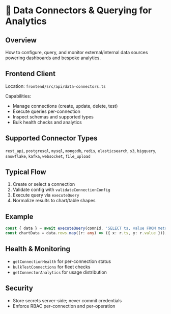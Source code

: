 # 🔗 Data Connectors & Querying for Analytics

## Overview

How to configure, query, and monitor external/internal data sources powering dashboards and bespoke analytics.

## Frontend Client

Location: `frontend/src/api/data-connectors.ts`

Capabilities:
- Manage connections (create, update, delete, test)
- Execute queries per-connection
- Inspect schemas and supported types
- Bulk health checks and analytics

## Supported Connector Types

`rest_api`, `postgresql`, `mysql`, `mongodb`, `redis`, `elasticsearch`, `s3`, `bigquery`, `snowflake`, `kafka`, `websocket`, `file_upload`

## Typical Flow

1) Create or select a connection
2) Validate config with `validateConnectionConfig`
3) Execute query via `executeQuery`
4) Normalize results to chart/table shapes

## Example

```ts
const { data } = await executeQuery(connId, 'SELECT ts, value FROM metrics WHERE ts > NOW() - INTERVAL 1 DAY');
const chartData = data.rows.map((r: any) => ({ x: r.ts, y: r.value }));
```

## Health & Monitoring

- `getConnectionHealth` for per-connection status
- `bulkTestConnections` for fleet checks
- `getConnectorAnalytics` for usage distribution

## Security

- Store secrets server-side; never commit credentials
- Enforce RBAC per-connection and per-operation



